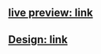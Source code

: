 ##  [live preview: link](https://alidhuniya.github.io/Design-to-Code/Mars-Weatherapp-Kevin/)
## [Design: link](https://dribbble.com/shots/10142361-Food-farming)
